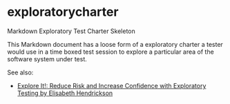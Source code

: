 exploratorycharter
==================

Markdown Exploratory Test Charter Skeleton   

This Markdown document has a loose form of a exploratory charter a tester would use in a time boxed test session to explore a particular area of the software system under test.    

See also:

- [Explore It!: Reduce Risk and Increase Confidence with Exploratory Testing by Elisabeth Hendrickson](http://pragprog.com/book/ehxta/explore-it)

